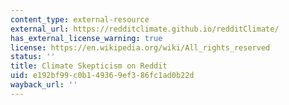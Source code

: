 ```yaml
---
content_type: external-resource
external_url: https://redditclimate.github.io/redditClimate/
has_external_license_warning: true
license: https://en.wikipedia.org/wiki/All_rights_reserved
status: ''
title: Climate Skepticism on Reddit
uid: e192bf99-c0b1-4936-9ef3-86fc1ad0b22d
wayback_url: ''
---
```

